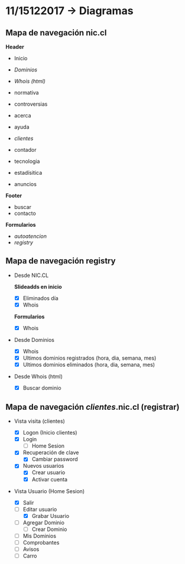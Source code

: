 # 11/15122017 -> Diagramas

## Mapa de navegación nic.cl
**Header**
- Inicio
- *Dominios*
- *Whois (html)*
- normativa
- controversias
- acerca
- ayuda
- *clientes*

- contador
- tecnologia
- estadísitica
- anuncios

**Footer**
- buscar
- contacto

**Formularios**
- *autoatencion*
- *registry*

## Mapa de navegación registry
- Desde NIC.CL

	**Slideadds en inicio**
	- [x] Eliminados día
	- [x] Whois

	**Formularios**
	- [x] Whois

- Desde Dominios

	- [x] Whois
	- [x] Ultimos dominios registrados (hora, dia, semana, mes)
	- [x] Ultimos dominios eliminados (hora, dia, semana, mes)

- Desde Whois (html)
	
	- [x] Buscar dominio


## Mapa de navegación *clientes*.nic.cl (registrar)
- Vista visita (clientes)

	- [x] Logon (Inicio clientes)
	- [x] Login
	  - [ ] Home Sesion
	- [x] Recuperación de clave
	  - [x] Cambiar password
	- [x] Nuevos usuarios
	  - [x] Crear usuario
	  - [x] Activar cuenta

- Vista Usuario (Home Sesion)
	- [x] Salir
	- [ ] Editar usuario
		- [x] Grabar Usuario
	- [ ] Agregar Dominio
		- [ ] Crear Dominio
	- [ ] Mis Dominios
	- [ ] Comprobantes
	- [ ] Avisos
	- [ ] Carro